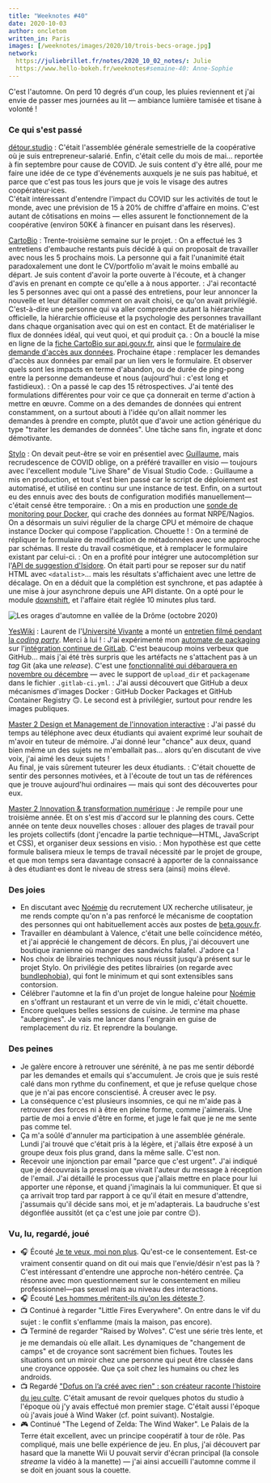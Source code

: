 ```yaml
---
title: "Weeknotes #40"
date: 2020-10-03
author: oncletom
written_in: Paris
images: [/weeknotes/images/2020/10/trois-becs-orage.jpg]
network:
  https://juliebrillet.fr/notes/2020_10_02_notes/: Julie
  https://www.hello-bokeh.fr/weeknotes#semaine-40: Anne-Sophie
---
```


C'est l'automne. On perd 10 degrés d'un coup, les pluies reviennent et j'ai envie de passer mes journées au lit — ambiance lumière tamisée et tisane à volonté !

<!--more-->

### Ce qui s'est passé

[détour.studio]
: C'était l'assemblée générale semestrielle de la coopérative où je suis entrepreneur-salarié. Enfin, c'était celle du mois de mai… reportée à fin septembre pour cause de COVID. Je suis content d'y être allé, pour me faire une idée de ce type d'événements auxquels je ne suis pas habitué, et parce que c'est pas tous les jours que je vois le visage des autres coopérateur·ices.<br>
C'était intéressant d'entendre l'impact du COVID sur les activités de tout le monde, avec une prévision de 15 à 20% de chiffre d'affaire en moins. C'est autant de côtisations en moins — elles assurent le fonctionnement de la coopérative (environ 50K€ à financer en puisant dans les réserves).

[CartoBio]
: Trente-troisième semaine sur le projet.
: On a effectué les 3 entretiens d'embauche restants puis décidé à qui on proposait de travailler avec nous les 5 prochains mois. La personne qui a fait l'unanimité était paradoxalement une dont le CV/portfolio m'avait le moins emballé au départ. Je suis content d'avoir la porte ouverte à l'écoute, et à changer d'avis en prenant en compte ce qu'elle a à nous apporter.
: J'ai recontacté les 5 personnes avec qui ont a passé des entretiens, pour leur annoncer la nouvelle et leur détailler comment on avait choisi, ce qu'on avait privilégié. C'est-à-dire une personne qui va aller comprendre autant la hiérarchie officielle, la hiérarchie officieuse et la psychologie des personnes travaillant dans chaque organisation avec qui on est en contact. Et de matérialiser le flux de données idéal, qui veut quoi, et qui produit ça.
: On a bouclé la mise en ligne de la [fiche CartoBio sur api.gouv.fr](https://api.gouv.fr/les-api/api_cartobio_territoires), ainsi que le [formulaire de demande d'accès aux données](https://signup.api.gouv.fr/cartobio). Prochaine étape : remplacer les demandes d'accès aux données par email par un lien vers le formulaire. Et observer quels sont les impacts en terme d'abandon, ou de durée de ping-pong entre la personne demandeuse et nous (aujourd'hui : c'est long et fastidieux).
: On a passé le cap des 15 rétrospectives. J'ai tenté des formulations différentes pour voir ce que ça donnerait en terme d'action à mettre en œuvre. Comme on a des demandes de données qui entrent constamment, on a surtout abouti à l'idée qu'on allait nommer les demandes à prendre en compte, plutôt que d'avoir une action générique du type "traiter les demandes de données". Une tâche sans fin, ingrate et donc démotivante.

[Stylo]
: On devait peut-être se voir en présentiel avec [Guillaume], mais recrudescence de COVID oblige, on a préféré travailler en visio — toujours avec l'excellent module "Live Share" de Visual Studio Code.
: Guillaume a mis en production, et tout s'est bien passé car le script de déploiement est automatisé, et utilisé en continu sur une instance de test. Enfin, on a surtout eu des ennuis avec des bouts de configuration modifiés manuellement—c'était censé être temporaire.
: On a mis en production une [sonde de monitoring pour Docker](https://github.com/timdaman/check_docker), qui crache des données au format NRPE/Nagios. On a désormais un suivi régulier de la charge CPU et mémoire de chaque instance Docker qui compose l'application. Chouette !
: On a terminé de répliquer le formulaire de modification de métadonnées avec une approche par schémas. Il reste du travail cosmétique, et à remplacer le formulaire existant par celui-ci.
: On en a profité pour intégrer une autocomplétion sur l'[API de suggestion d'Isidore](https://isidore.science/api). On était parti pour se reposer sur du natif HTML avec `<datalist>`… mais les résultats s'affichaient avec une lettre de décalage. On en a déduit que la complétion est synchrone, et pas adaptée à une mise à jour asynchrone depuis une API distante. On a opté pour le module [downshift](https://www.npmjs.com/package/downshift), et l'affaire était réglée 10 minutes plus tard.

![](/weeknotes/images/2020/10/trois-becs-orage.jpg "Les orages d'automne en vallée de la Drôme (octobre 2020)")

[YesWiki]
: Laurent de l'[Université Vivante](https://www.universite-vivante.org/) a monté un [entretien filmé pendant la _coding party_](https://www.youtube.com/watch?v=4nPZpCATqkg). Merci à lui !
: J'ai expérimenté mon [automate de packaging](https://github.com/oncletom/yeswiki-build-repo/tree/feature/action) sur l'[intégration continue de GitLab](https://gitlab.com/oncletom/yeswiki-extension-test/-/blob/master/.gitlab-ci.yml). C'est beaucoup moins verbeux que GitHub… mais j'ai été très surpris que les artéfacts ne s'attachent pas à un _tag_ Git (aka une _release_). C'est une [fonctionnalité qui débarquera en novembre ou décembre](https://gitlab.com/gitlab-org/gitlab/-/issues/255271) — avec le support de `upload_dir` et `packagename` dans le fichier `.gitlab-ci.yml`.
: J'ai aussi découvert que GitHub a deux mécanismes d'images Docker : GitHub Docker Packages et GitHub Container Registry 🙃. Le second est à privilégier, surtout pour rendre les images publiques.

[Master 2 Design et Management de l'innovation interactive]
: J'ai passé du temps au téléphone avec deux étudiants qui avaient exprimé leur souhait de m'avoir en tuteur de mémoire. J'ai donné leur "chance" aux deux, quand bien même un des sujets ne m'emballait pas… alors qu'en discutant de vive voix, j'ai aimé les deux sujets !<br>
Au final, je vais sûrement tuteurer les deux étudiants.
: C'était chouette de sentir des personnes motivées, et à l'écoute de tout un tas de références que je trouve aujourd'hui ordinaires — mais qui sont des découvertes pour eux.

[Master 2 Innovation & transformation numérique]
: Je rempile pour une troisième année. Et on s'est mis d'accord sur le planning des cours. Cette année on tente deux nouvelles choses : allouer des plages de travail pour les projets collectifs (dont j'encadre la partie technique—HTML, JavaScript et CSS), et organiser deux sessions en visio.
: Mon hypothèse est que cette formule balisera mieux le temps de travail nécessité par le projet de groupe, et que mon temps sera davantage consacré à apporter de la connaissance à des étudiant·es dont le niveau de stress sera (ainsi) moins élevé.

### Des joies

- En discutant avec [Noémie] du recrutement UX recherche utilisateur, je me rends compte qu'on n'a pas renforcé le mécanisme de cooptation des personnes qui ont habituellement accès aux postes de [beta.gouv.fr](https://beta.gouv.fr/recrutement/).
- Travailler en déambulant à Valence, c'était une belle coïncidence météo, et j'ai apprécié le changement de décors. En plus, j'ai découvert une boutique iranienne où manger des sandwichs falafel. J'adore ça !
- Nos choix de librairies techniques nous réussit jusqu'à présent sur le projet Stylo. On privilégie des petites librairies (on regarde avec [bundlephobia](https://bundlephobia.com/)), qui font le minimum et qui sont extensibles sans contorsion.
- Célébrer l'automne et la fin d'un projet de longue haleine pour [Noémie] en s'offrant un restaurant et un verre de vin le midi, c'était chouette.
- Encore quelques belles sessions de cuisine. Je termine ma phase "aubergines". Je vais me lancer dans l'engrain en guise de remplacement du riz. Et reprendre la boulange.

### Des peines

- Je galère encore à retrouver une sérénité, à ne pas me sentir débordé par les demandes et emails qui s'accumulent. Je crois que je suis resté calé dans mon rythme du confinement, et que je refuse quelque chose que je n'ai pas encore conscientisé. À creuser avec le psy.
- La conséquence c'est plusieurs insomnies, ce qui ne m'aide pas à retrouver des forces ni à être en pleine forme, comme j'aimerais. Une partie de moi a envie d'être en forme, et juge le fait que je ne me sente pas comme tel.
- Ça m'a soûlé d'annuler ma participation à une assemblée générale. Lundi j'ai trouvé que c'était pris à la légère, et j'allais être exposé à un groupe deux fois plus grand, dans la même salle. C'est non.
- Recevoir une injonction par email "parce que c'est urgent". J'ai indiqué que je découvrais la pression que vivait l'auteur du message à réception de l'email. J'ai détaillé le processus que j'allais mettre en place pour lui apporter une réponse, et quand j'imaginais la lui communiquer. Et que si ça arrivait trop tard par rapport à ce qu'il était en mesure d'attendre, j'assumais qu'il décide sans moi, et je m'adapterais. La baudruche s'est dégonflée aussitôt (et ça c'est une joie par contre 😉).

### Vu, lu, regardé, joué

- 🎧 Écouté [Je te veux, moi non plus](https://www.binge.audio/podcast/camille/je-te-veux-moi-non-plus). Qu'est-ce le consentement. Est-ce vraiment consentir quand on dit oui mais que l'envie/désir n'est pas là ? C'est intéressant d'entendre une approche non-hétéro centrée. Ça résonne avec mon questionnement sur le consentement en milieu professionnel—pas sexuel mais au niveau des interactions.
- 🎧 Écouté [Les hommes méritent-ils qu'on les déteste ?](http://www.slate.fr/podcast/194582/les-hommes-meritent-ils-quon-les-deteste-mansplaining-44).
- 📺 Continué à regarder "Little Fires Everywhere". On entre dans le vif du sujet : le conflit s'enflamme (mais la maison, pas encore).
- 📺 Terminé de regarder "Raised by Wolves". C'est une série très lente, et je me demandais où elle allait. Les dynamiques de "changement de camps" et de croyance sont sacrément bien fichues. Toutes les situations ont un miroir chez une personne qui peut être classée dans une croyance opposée. Que ça soit chez les humains ou chez les androids.
- 📺 Regardé ["Dofus on l’a créé avec rien" : son créateur raconte l’histoire du jeu culte](https://www.youtube.com/watch?v=KKbyv05FeNE). C'était amusant de revoir quelques photos du studio à l'époque où j'y avais effectué mon premier stage. C'était aussi l'époque où j'avais joué à Wind Waker (cf. point suivant). Nostalgie.
- 🎮 Continué "The Legend of Zelda: The Wind Waker". Le Palais de la Terre était excellent, avec un principe coopératif à tour de rôle. Pas compliqué, mais une belle expérience de jeu. En plus, j'ai découvert par hasard que la manette Wii U pouvait servir d'écran principal (la console _streame_ la vidéo à la manette) — j'ai ainsi accueilli l'automne comme il se doit en jouant sous la couette.

[détour.studio]: /
[Stylo]: https://github.com/EcrituresNumeriques/stylo
[CartoBio]: https://cartobio.org/
[Usine Vivante]: https://www.usinevivante.org
[Revue Hybrid]: https://www.puv-editions.fr/collections/hybrid.html
[Master 2 Design et Management de l'Innovation Interactive]: https://www.gobelins.fr/formation/mdi-design-et-management-de-l-innovation-interactive-cycle-2-lead-technique-ou-lead
[Master 2 Innovation & transformation numérique]: https://www.sciencespo.fr/ecole-management-innovation/fr/formations/innovation-transformation-numerique.html
[paged.js]: https://www.pagedjs.org/
[YesWiki]: https://yeswiki.net/

[Noémie]: https://noemiegirard.co
[Anne-Sophie]: https://hello-bokeh.fr
[Guillaume]: https://www.yuzutech.fr/
[Claire]: https://www.lassembleuse.fr/
[Antoine]: https://www.quaternum.net/
[Alexandre]: https://apollonet.fr/
